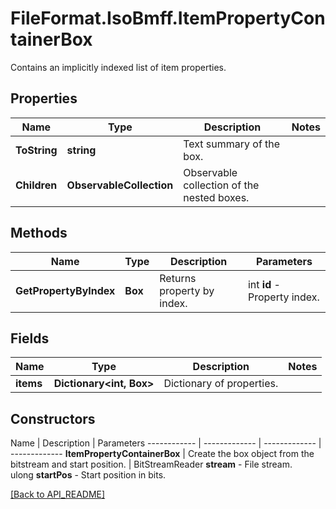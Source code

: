 # FileFormat.IsoBmff.ItemPropertyContainerBox

Contains an implicitly indexed list of item properties.

## Properties

Name | Type | Description | Notes
------------ | ------------- | ------------- | -------------
**ToString** | **string** | Text summary of the box. | 
**Children** | **ObservableCollection<Box>** | Observable collection of the nested boxes. | 

## Methods

Name | Type | Description | Parameters
------------ | ------------- | ------------- | -------------
**GetPropertyByIndex** | **Box** | Returns property by index. | int <b>id</b> - Property index.

## Fields

Name | Type | Description | Notes
------------ | ------------- | ------------- | -------------
**items** | **Dictionary<int, Box>** | Dictionary of properties. | 

## Constructors

Name | Description | Parameters
------------ | ------------- | ------------- | -------------
**ItemPropertyContainerBox** | Create the box object from the bitstream and start position. | BitStreamReader <b>stream</b> - File stream.<br />ulong <b>startPos</b> - Start position in bits.

[[Back to API_README]](API_README.md)
